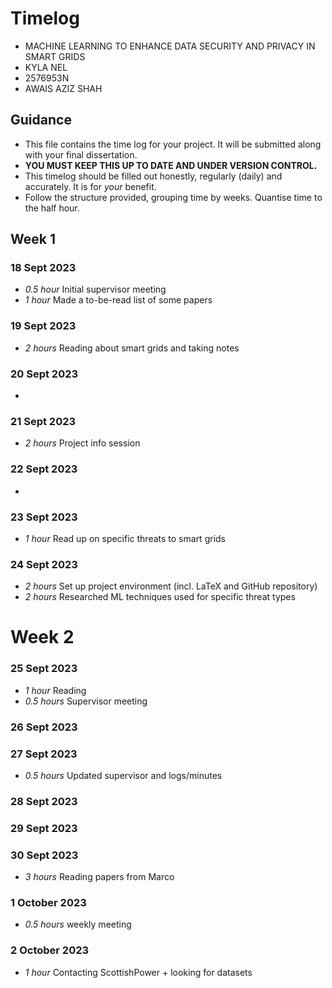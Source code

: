 # Timelog

* MACHINE LEARNING TO ENHANCE DATA SECURITY AND PRIVACY IN SMART GRIDS
* KYLA NEL
* 2576953N
* AWAIS AZIZ SHAH

## Guidance

* This file contains the time log for your project. It will be submitted along with your final dissertation.
* **YOU MUST KEEP THIS UP TO DATE AND UNDER VERSION CONTROL.**
* This timelog should be filled out honestly, regularly (daily) and accurately. It is for *your* benefit.
* Follow the structure provided, grouping time by weeks.  Quantise time to the half hour.

## Week 1

### 18 Sept 2023

* *0.5 hour* Initial supervisor meeting
* *1 hour* Made a to-be-read list of some papers  

### 19 Sept 2023

* *2 hours* Reading about smart grids and taking notes

### 20 Sept 2023
-

### 21 Sept 2023
* *2 hours* Project info session

### 22 Sept 2023
-

### 23 Sept 2023
* *1 hour* Read up on specific threats to smart grids

### 24 Sept 2023
* *2 hours* Set up project environment (incl. LaTeX and GitHub repository)
* *2 hours* Researched ML techniques used for specific threat types

# Week 2

### 25 Sept 2023
- *1 hour* Reading
- *0.5 hours* Supervisor meeting

### 26 Sept 2023

### 27 Sept 2023
- *0.5 hours* Updated supervisor and logs/minutes
### 28 Sept 2023
### 29 Sept 2023

### 30 Sept 2023
- *3 hours* Reading papers from Marco
### 1 October 2023
- *0.5 hours* weekly meeting
### 2 October 2023
- *1 hour* Contacting ScottishPower + looking for datasets

